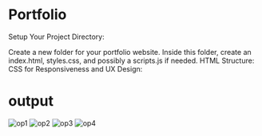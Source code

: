 # Portfolio
Setup Your Project Directory:

Create a new folder for your portfolio website.
Inside this folder, create an index.html, styles.css, and possibly a scripts.js if needed.
HTML Structure:
CSS for Responsiveness and UX Design:
# output
![op1](https://github.com/dvpoojitha/Basic-Portfolio-Website/assets/171535733/297fd07b-7a32-4f45-a071-ef4fb2e835a8)
![op2](https://github.com/dvpoojitha/Basic-Portfolio-Website/assets/171535733/d2594a91-2cbf-47c3-a617-835327c7dbed)
![op3](https://github.com/dvpoojitha/Basic-Portfolio-Website/assets/171535733/860e42c8-df88-44bd-a633-c1072e48b509)
![op4](https://github.com/dvpoojitha/Basic-Portfolio-Website/assets/171535733/8ba6876c-17be-44b6-886e-81c30fa5f2f3)

